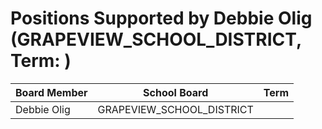 # Positions Supported by Debbie Olig (GRAPEVIEW_SCHOOL_DISTRICT, Term: )

| Board Member | School Board | Term |
|--------------|--------------|------|
| Debbie Olig | GRAPEVIEW_SCHOOL_DISTRICT |  |


